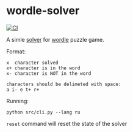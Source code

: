 # wordle-solver
[![CI](https://github.com/oriontvv/wordle-solver/workflows/ci/badge.svg)](https://github.com/oriontvv/wordle-solver/actions)

A simle [solver](https://github.com/oriontvv/wordle-solver) for [wordle](https://en.wikipedia.org/wiki/Wordle) puzzle game.


Format:

```
x  character solved
x+ character is in the word
x- character is NOT in the word

characters should be delimeted with space:
a i- e t+ r+
```

Running:

`python src/cli.py --lang ru`

`reset` command will reset the state of the solver
